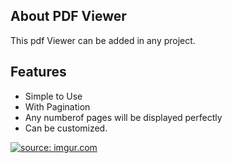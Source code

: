 
## About PDF Viewer

This pdf Viewer can be added in any project. 


## Features

* Simple to Use
* With Pagination
* Any numberof pages will be displayed perfectly
* Can be customized.


<a href="https://imgur.com/AaLQfuW"><img src="https://i.imgur.com/AaLQfuW.gif" title="source: imgur.com" /></a>
